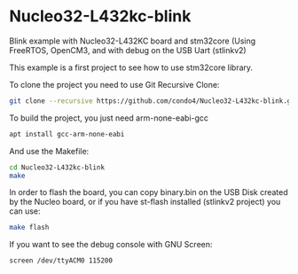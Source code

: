 # Nucleo32-L432kc-blink
Blink example with Nucleo32-L432KC board and stm32core (Using FreeRTOS, OpenCM3, and with debug on the USB Uart (stlinkv2)

This example is a first project to see how to use stm32core library.

To clone the project you need to use Git Recursive Clone:
```sh
git clone --recursive https://github.com/condo4/Nucleo32-L432kc-blink.git
```

To build the project, you just need arm-none-eabi-gcc
```sh
apt install gcc-arm-none-eabi
```
And use the Makefile:
```sh
cd Nucleo32-L432kc-blink
make
```

In order to flash the board, you can copy binary.bin on the USB Disk created by the Nucleo board, or if you have st-flash installed (stlinkv2 project) you can use:
```sh
make flash
```

If you want to see the debug console with GNU Screen:
```sh
screen /dev/ttyACM0 115200
```
